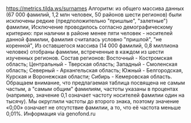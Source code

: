 https://metrics.tilda.ws/surnames
Алгоритм: из общего массива данных (67 000 фамилий, 1,2 млн человек, 50 районов шести регионов) были исключены редкие (предположительно "пришлые", "залетные") фамилии, Исключение проводилось согласно демографическому критерию: при наличии в районе менее пяти человек - носителей данной фамилии, фамилия считалась условно "пришлой", "не коренной", Из оставшегося массива (14 000 фамилий, 0,8 миллиона человек) отобраны фамилии, встреченные в каждом из шести изученных регионов.
Состав регионов: Восточный - Костромская область; Центральный - Тверская область; Западный - Смоленская область; Северный - Архангельская область; Южный - Белгородская, Курская и Воронежская области; Сибирь - Кемеровская область.
Обращаем внимание, что предлагаемая таблица посвящена не самым частым, а "самым общим" фамилиям, частоты указаны в процентах (например, значение 0,1 означает частоту носителей фамилии один на тысячу). Мы округлили частоты до второго знака, поэтому значение «0,00» означает не отсутствие фамилии, а то, что её частота меньше 0,01%.
Информация via genofond.ru
